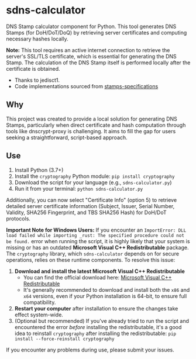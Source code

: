 # sdns-calculator

DNS Stamp calculator component for Python. This tool generates DNS Stamps (for DoH/DoT/DoQ) by retrieving server certificates and computing necessary hashes locally.

**Note:** This tool requires an active internet connection to retrieve the server's SSL/TLS certificate, which is essential for generating the DNS Stamp. The calculation of the DNS Stamp itself is performed locally after the certificate is obtained.

- Thanks to jedisct1.
- Code implementations sourced from [stamps-specifications](https://dnscrypt.info/stamps-specifications/)  
## Why
This project was created to provide a local solution for generating DNS Stamps, particularly when direct certificate and hash computation through tools like dnscrypt-proxy is challenging. It aims to fill the gap for users seeking a straightforward, script-based approach.
## Use
1.  Install Python (3.7+)
2.  Install the `cryptography` Python module: `pip install cryptography`
3.  Download the script for your language (e.g., `sdns-calculator.py`)
4.  Run it from your terminal: `python sdns-calculator.py`

Additionally, you can now select "Certificate Info" (option 5) to retrieve detailed server certificate information (Subject, Issuer, Serial Number, Validity, SHA256 Fingerprint, and TBS SHA256 Hash) for DoH/DoT protocols.

**Important Note for Windows Users:**
If you encounter an `ImportError: DLL load failed while importing _rust: The specified procedure could not be found.` error when running the script, it is highly likely that your system is missing or has an outdated **Microsoft Visual C++ Redistributable** package. The `cryptography` library, which `sdns-calculator` depends on for secure operations, relies on these runtime components.
To resolve this issue:
1.  **Download and install the latest Microsoft Visual C++ Redistributable**
    *   You can find the official download here: [Microsoft Visual C++ Redistributable](https://learn.microsoft.com/cpp/windows/latest-supported-vc-redist)
    *   It's generally recommended to download and install both the `x86` and `x64` versions, even if your Python installation is 64-bit, to ensure full compatibility.
2.  **Restart your computer** after installation to ensure the changes take effect system-wide.
3.  (Optional but recommended) If you've already tried to run the script and encountered the error *before* installing the redistributable, it's a good idea to reinstall `cryptography` after installing the redistributable: `pip install --force-reinstall cryptography`

If you encounter any problems during use, please submit your issues.
